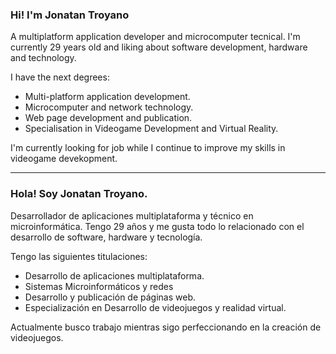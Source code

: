 ### Hi! I'm Jonatan Troyano

A multiplatform application developer and microcomputer tecnical. I'm currently 29 years old and liking about software development, hardware and technology.

I have the next degrees:

- Multi-platform application development. 
- Microcomputer and network technology.
- Web page development and publication.
- Specialisation in Videogame Development and Virtual Reality.

I'm currently looking for job while I continue to improve my skills in videogame devekopment.

---

### Hola! Soy Jonatan Troyano.

Desarrollador de aplicaciones multiplataforma y técnico en microinformática. Tengo 29 años y me gusta todo lo relacionado con el desarrollo de software, hardware y tecnología.

Tengo las siguientes titulaciones:

- Desarrollo de aplicaciones multiplataforma.
- Sistemas Microinformáticos y redes
- Desarrollo y publicación de páginas web.
- Especialización en Desarrollo de videojuegos y realidad virtual.

Actualmente busco trabajo mientras sigo perfeccionando en la creación de videojuegos.


<!--
**Gontrojon/Gontrojon** is a ✨ _special_ ✨ repository because its `README.md` (this file) appears on your GitHub profile.

Here are some ideas to get you started:

- 🔭 I’m currently working on ...
- 🌱 I’m currently learning ...
- 👯 I’m looking to collaborate on ...
- 🤔 I’m looking for help with ...
- 💬 Ask me about ...
- 📫 How to reach me: ...
- 😄 Pronouns: ...
- ⚡ Fun fact: ...
-->
